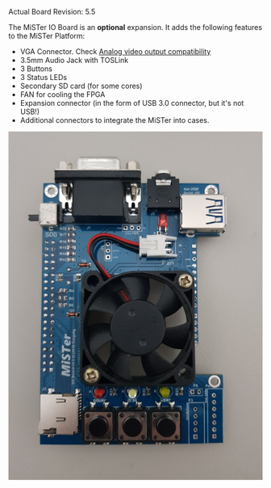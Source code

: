 Actual Board Revision: 5.5

The MiSTer IO Board is an **optional** expansion. It adds the following features to the MiSTer Platform:
* VGA Connector. Check [Analog video output compatibility](https://github.com/MiSTer-devel/Main_MiSTer/wiki/Analog-video-output-compatibility)
* 3.5mm Audio Jack with TOSLink
* 3 Buttons
* 3 Status LEDs
* Secondary SD card (for some cores)
* FAN for cooling the FPGA
* Expansion connector (in the form of USB 3.0 connector, but it's not USB!)
* Additional connectors to integrate the MiSTer into cases.

![picture](pictures/iobrd_5.5.jpg)
